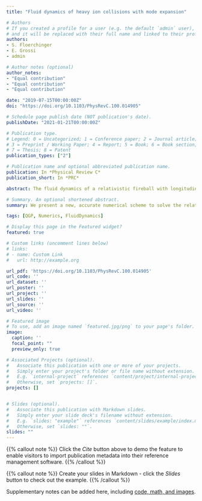 ```yaml
---
title: "Fluid dynamics of heavy ion collisions with mode expansion"

# Authors
# If you created a profile for a user (e.g. the default `admin` user), write the username (folder name) here 
# and it will be replaced with their full name and linked to their profile.
authors:
- S. Floerchinger
- E. Grossi
- admin

# Author notes (optional)
author_notes:
- "Equal contribution"
- "Equal contribution"
- "Equal contribution"

date: "2019-07-15T00:00:00Z"
doi: "https://doi.org/10.1103/PhysRevC.100.014905"

# Schedule page publish date (NOT publication's date).
publishDate: "2021-01-21T00:00:00Z"

# Publication type.
# Legend: 0 = Uncategorized; 1 = Conference paper; 2 = Journal article;
# 3 = Preprint / Working Paper; 4 = Report; 5 = Book; 6 = Book section;
# 7 = Thesis; 8 = Patent
publication_types: ["2"]

# Publication name and optional abbreviated publication name.
publication: In *Physical Review C*
publication_short: In *PRC*

abstract: The fluid dynamics of a relativistic fireball with longitudinal and transverse expansion is described using a background-fluctuation splitting. Symmetry representations of azimuthal rotations and longitudinal boosts are used for a classification of initial state configurations and their fluid dynamic propagation in terms of a mode expansion. We develop an accurate and efficient numerical scheme based on the pseudospectral method to solve the resulting hyperbolic partial differential equations. Comparison to the analytically known Gubser solution underlines the high accuracy of this technique. We also present first applications of fluid dynamics with mode expansion (Fluidum) to central heavy ion collisions at the LHC energies featuring a realistic thermodynamic equations of state as well as shear and bulk viscous dissipation.

# Summary. An optional shortened abstract.
summary: We present a new, accurate numerical scheme to solve the relativistic fluid dynamics of the Quark Gluon plasma using a background-fluctuation splitting.

tags: [QGP, Numerics, FluidDynamics]

# Display this page in the Featured widget?
featured: true

# Custom links (uncomment lines below)
# links:
# - name: Custom Link
#   url: http://example.org

url_pdf: 'https://doi.org/10.1103/PhysRevC.100.014905'
url_code: ''
url_dataset: ''
url_poster: ''
url_project: ''
url_slides: ''
url_source: ''
url_video: ''

# Featured image
# To use, add an image named `featured.jpg/png` to your page's folder. 
image:
  caption: ''
  focal_point: ""
  preview_only: true

# Associated Projects (optional).
#   Associate this publication with one or more of your projects.
#   Simply enter your project's folder or file name without extension.
#   E.g. `internal-project` references `content/project/internal-project/index.md`.
#   Otherwise, set `projects: []`.
projects: []


# Slides (optional).
#   Associate this publication with Markdown slides.
#   Simply enter your slide deck's filename without extension.
#   E.g. `slides: "example"` references `content/slides/example/index.md`.
#   Otherwise, set `slides: ""`.
slides: ""
---
```


{{% callout note %}}
Click the *Cite* button above to demo the feature to enable visitors to import publication metadata into their reference management software.
{{% /callout %}}

{{% callout note %}}
Create your slides in Markdown - click the *Slides* button to check out the example.
{{% /callout %}}

Supplementary notes can be added here, including [code, math, and images](https://wowchemy.com/docs/writing-markdown-latex/).
